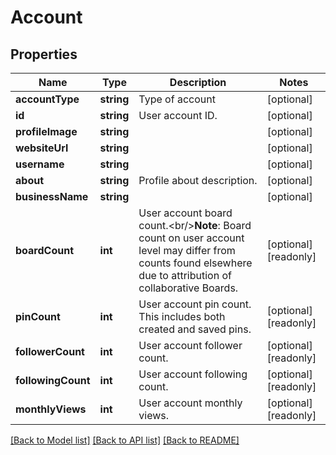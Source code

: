 # Account

## Properties
Name | Type | Description | Notes
------------ | ------------- | ------------- | -------------
**accountType** | **string** | Type of account | [optional] 
**id** | **string** | User account ID. | [optional] 
**profileImage** | **string** |  | [optional] 
**websiteUrl** | **string** |  | [optional] 
**username** | **string** |  | [optional] 
**about** | **string** | Profile about description. | [optional] 
**businessName** | **string** |  | [optional] 
**boardCount** | **int** | User account board count.&lt;br/&gt;**Note**: Board count on user account level may differ from counts found elsewhere due to attribution of collaborative Boards. | [optional] [readonly] 
**pinCount** | **int** | User account pin count. This includes both created and saved pins. | [optional] [readonly] 
**followerCount** | **int** | User account follower count. | [optional] [readonly] 
**followingCount** | **int** | User account following count. | [optional] [readonly] 
**monthlyViews** | **int** | User account monthly views. | [optional] [readonly] 

[[Back to Model list]](../README.md#documentation-for-models) [[Back to API list]](../README.md#documentation-for-api-endpoints) [[Back to README]](../README.md)


